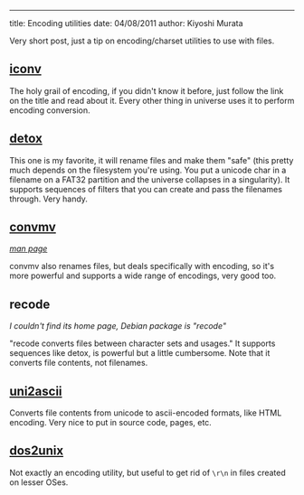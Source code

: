 --- 
title: Encoding utilities
date: 04/08/2011
author: Kiyoshi Murata

Very short post, just a tip on encoding/charset utilities to use with files.

## [iconv](http://www.gnu.org/s/libiconv/)

The holy grail of encoding, if you didn't know it before, just follow the link
on the title and read about it. Every other thing in universe uses it to
perform encoding conversion.

## [detox](http://detox.sourceforge.net)

This one is my favorite, it will rename files and make them "safe" (this pretty
much depends on the filesystem you're using. You put a unicode char in a
filename on a FAT32 partition and the universe collapses in a singularity).
It supports sequences of filters that you can create and pass the filenames
through. Very handy.

## [convmv](http://www.j3e.de/linux/convmv)

_[man page](http://www.j3e.de/linux/convmv/man/)_

convmv also renames files, but deals specifically with encoding, so it's more
powerful and supports a wide range of encodings, very good too.

## recode

_I couldn't find its home page, Debian package is "recode"_

"recode converts files between character sets and usages." It supports
sequences like detox, is powerful but a little cumbersome. Note that it
converts file contents, not filenames.

## [uni2ascii](http://billposer.org/Software/uni2ascii.html)

Converts file contents from unicode to ascii-encoded formats, like HTML
encoding. Very nice to put in source code, pages, etc.

## [dos2unix](http://waterlan.home.xs4all.nl/dos2unix.html)

Not exactly an encoding utility, but useful to get rid of `\r\n` in files
created on lesser OSes.
